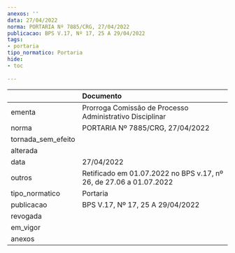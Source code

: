 ```yaml
---
anexos: ''
data: 27/04/2022
norma: PORTARIA Nº 7885/CRG, 27/04/2022
publicacao: BPS V.17, Nº 17, 25 A 29/04/2022
tags:
- portaria
tipo_normatico: Portaria
hide: 
- toc 
 
---
```


|                    | Documento                                                          |
|:-------------------|:-------------------------------------------------------------------|
| ementa             | Prorroga Comissão de Processo Administrativo Disciplinar           |
| norma              | PORTARIA Nº 7885/CRG, 27/04/2022                                   |
| tornada_sem_efeito |                                                                    |
| alterada           |                                                                    |
| data               | 27/04/2022                                                         |
| outros             | Retificado em 01.07.2022 no BPS v.17, nº 26, de 27.06 a 01.07.2022 |
| tipo_normatico     | Portaria                                                           |
| publicacao         | BPS V.17, Nº 17, 25 A 29/04/2022                                   |
| revogada           |                                                                    |
| em_vigor           |                                                                    |
| anexos             |                                                                    |